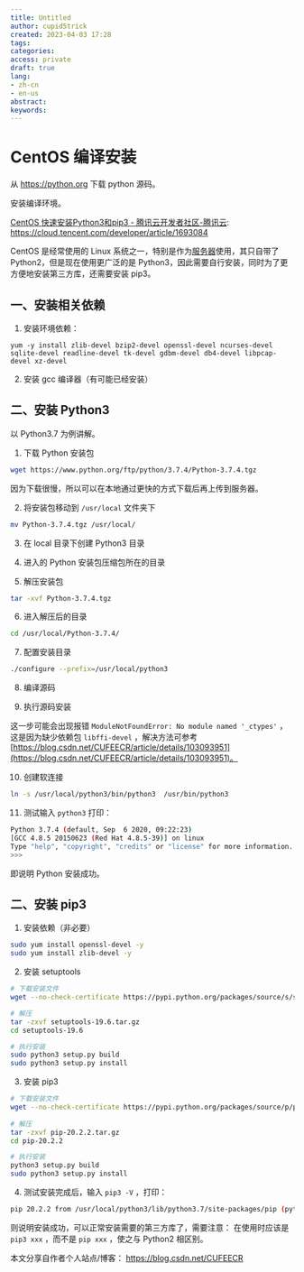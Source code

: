 ```yaml
---
title: Untitled
author: cupid5trick
created: 2023-04-03 17:28
tags: 
categories: 
access: private
draft: true
lang:
- zh-cn
- en-us
abstract:
keywords:
---
```


# CentOS 编译安装

从 https://python.org 下载 python 源码。

安装编译环境。


[CentOS 快速安装Python3和pip3 - 腾讯云开发者社区-腾讯云](https://cloud.tencent.com/developer/article/1693084): <https://cloud.tencent.com/developer/article/1693084>

CentOS 是经常使用的 Linux 系统之一，特别是作为[服务器](https://cloud.tencent.com/product/cvm?from=20065&from_column=20065)使用，其只自带了 Python2，但是现在使用更广泛的是 Python3，因此需要自行安装，同时为了更方便地安装第三方库，还需要安装 pip3。

## 一、安装相关依赖

1. 安装环境依赖：

```
yum -y install zlib-devel bzip2-devel openssl-devel ncurses-devel sqlite-devel readline-devel tk-devel gdbm-devel db4-devel libpcap-devel xz-devel
```

2. 安装 gcc 编译器（有可能已经安装）

## 二、安装 Python3

以 Python3.7 为例讲解。

1. 下载 Python 安装包

```bash
wget https://www.python.org/ftp/python/3.7.4/Python-3.7.4.tgz
```

因为下载很慢，所以可以在本地通过更快的方式下载后再上传到服务器。

2. 将安装包移动到 `/usr/local` 文件夹下

```bash
mv Python-3.7.4.tgz /usr/local/
```

3. 在 local 目录下创建 Python3 目录

4. 进入的 Python 安装包压缩包所在的目录

5. 解压安装包

```bash
tar -xvf Python-3.7.4.tgz
```

6. 进入解压后的目录

```bash
cd /usr/local/Python-3.7.4/
```

7. 配置安装目录

```bash
./configure --prefix=/usr/local/python3
```

8. 编译源码

9. 执行源码安装

这一步可能会出现报错 `ModuleNotFoundError: No module named '_ctypes'` ，这是因为缺少依赖包 `libffi-devel` ，解决方法可参考 [https://blog.csdn.net/CUFEECR/article/details/103093951](https://blog.csdn.net/CUFEECR/article/details/103093951)。

10. 创建软连接

```bash
ln -s /usr/local/python3/bin/python3  /usr/bin/python3
```

11. 测试输入 `python3` 打印：

```bash
Python 3.7.4 (default, Sep  6 2020, 09:22:23) 
[GCC 4.8.5 20150623 (Red Hat 4.8.5-39)] on linux
Type "help", "copyright", "credits" or "license" for more information.
>>> 
```

即说明 Python 安装成功。

## 二、安装 pip3

1. 安装依赖（非必要）

```bash
sudo yum install openssl-devel -y 
sudo yum install zlib-devel -y
```

2. 安装 setuptools

```bash
# 下载安装文件
wget --no-check-certificate https://pypi.python.org/packages/source/s/setuptools/setuptools-19.6.tar.gz#md5=c607dd118eae682c44ed146367a17e26

# 解压
tar -zxvf setuptools-19.6.tar.gz 
cd setuptools-19.6

# 执行安装
sudo python3 setup.py build 
sudo python3 setup.py install
```

3. 安装 pip3

```bash
# 下载安装文件
wget --no-check-certificate https://pypi.python.org/packages/source/p/pip/pip-20.2.2.tar.gz#md5=3a73c4188f8dbad6a1e6f6d44d117eeb
 
# 解压
tar -zxvf pip-20.2.2.tar.gz 
cd pip-20.2.2

# 执行安装
python3 setup.py build 
sudo python3 setup.py install
```

4. 测试安装完成后，输入 `pip3 -V` ，打印：

```bash
pip 20.2.2 from /usr/local/python3/lib/python3.7/site-packages/pip (python 3.7)
```

则说明安装成功，可以正常安装需要的第三方库了，需要注意： 在使用时应该是 `pip3 xxx` ，而不是 `pip xxx` ，使之与 Python2 相区别。

本文分享自作者个人站点/博客： https://blog.csdn.net/CUFEECR

